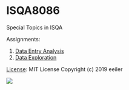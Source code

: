 # ISQA8086
Special Topics in ISQA

Assignments:
1. [Data Entry Analysis](DataEntryAnalysis.md)
2. [Data Exploration](Data%20Exploration/DataExploration.md)

[License](https://github.com/eeiler/ISQA8086/blob/master/LICENSE):
MIT License
Copyright (c) 2019 eeiler

![](https://mk0teamcolorcodtgc6i.kinstacdn.com/wp-content/uploads/2018/04/nebraska_omaha_background_color.png)
